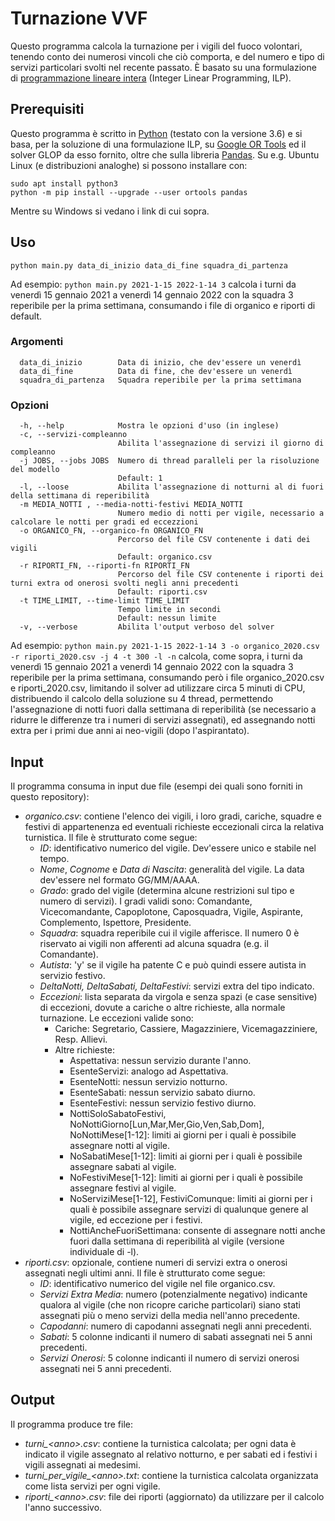 # Turnazione VVF
Questo programma calcola la turnazione per i vigili del fuoco volontari, tenendo conto dei numerosi vincoli che ciò comporta, e del numero e tipo di servizi particolari svolti nel recente passato.
È basato su una formulazione di [programmazione lineare intera](https://it.wikipedia.org/wiki/Programmazione_lineare) (Integer Linear Programming, ILP).

## Prerequisiti
Questo programma è scritto in [Python](https://www.python.org/) (testato con la versione 3.6) e si basa, per la soluzione di una formulazione ILP, su [Google OR Tools](https://developers.google.com/optimization) ed il solver GLOP da esso fornito, oltre che sulla libreria [Pandas](https://pandas.pydata.org/).
Su e.g. Ubuntu Linux (e distribuzioni analoghe) si possono installare con:
```
sudo apt install python3
python -m pip install --upgrade --user ortools pandas
```
Mentre su Windows si vedano i link di cui sopra.

## Uso
```
python main.py data_di_inizio data_di_fine squadra_di_partenza 
```
Ad esempio: `python main.py 2021-1-15 2022-1-14 3` calcola i turni da venerdì 15 gennaio 2021 a venerdì 14 gennaio 2022 con la squadra 3 reperibile per la prima settimana, consumando i file di organico e riporti di default.

### Argomenti
```
  data_di_inizio        Data di inizio, che dev'essere un venerdì
  data_di_fine          Data di fine, che dev'essere un venerdì
  squadra_di_partenza   Squadra reperibile per la prima settimana
```

### Opzioni
```
  -h, --help            Mostra le opzioni d'uso (in inglese)
  -c, --servizi-compleanno
                        Abilita l'assegnazione di servizi il giorno di compleanno
  -j JOBS, --jobs JOBS  Numero di thread paralleli per la risoluzione del modello
                        Default: 1
  -l, --loose           Abilita l'assegnazione di notturni al di fuori della settimana di reperibilità
  -m MEDIA_NOTTI , --media-notti-festivi MEDIA_NOTTI
                        Numero medio di notti per vigile, necessario a calcolare le notti per gradi ed eccezzioni
  -o ORGANICO_FN, --organico-fn ORGANICO_FN
                        Percorso del file CSV contenente i dati dei vigili
                        Default: organico.csv
  -r RIPORTI_FN, --riporti-fn RIPORTI_FN
                        Percorso del file CSV contenente i riporti dei turni extra od onerosi svolti negli anni precedenti
                        Default: riporti.csv
  -t TIME_LIMIT, --time-limit TIME_LIMIT
                        Tempo limite in secondi
                        Default: nessun limite
  -v, --verbose         Abilita l'output verboso del solver
```
Ad esempio: `python main.py 2021-1-15 2022-1-14 3 -o organico_2020.csv -r riporti_2020.csv -j 4 -t 300 -l -n` calcola, come sopra, i turni da venerdì 15 gennaio 2021 a venerdì 14 gennaio 2022 con la squadra 3 reperibile per la prima settimana, consumando però i file organico_2020.csv e riporti_2020.csv, limitando il solver ad utilizzare circa 5 minuti di CPU, distribuendo il calcolo della soluzione su 4 thread, permettendo l'assegnazione di notti fuori dalla settimana di reperibilità (se necessario a ridurre le differenze tra i numeri di servizi assegnati), ed assegnando notti extra per i primi due anni ai neo-vigili (dopo l'aspirantato).

## Input
Il programma consuma in input due file (esempi dei quali sono forniti in questo repository):
* *organico.csv*: contiene l'elenco dei vigili, i loro gradi, cariche, squadre e festivi di appartenenza ed eventuali richieste eccezionali circa la relativa turnistica. Il file è strutturato come segue:
	* *ID*: identificativo numerico del vigile. Dev'essere unico e stabile nel tempo.
	* *Nome*, *Cognome* e *Data di Nascita*: generalità del vigile. La data dev'essere nel formato GG/MM/AAAA.
	* *Grado*: grado del vigile (determina alcune restrizioni sul tipo e numero di servizi). I gradi validi sono: Comandante, Vicecomandante, Capoplotone, Caposquadra, Vigile, Aspirante, Complemento, Ispettore, Presidente.
	* *Squadra*: squadra reperibile cui il vigile afferisce. Il numero 0 è riservato ai vigili non afferenti ad alcuna squadra (e.g. il Comandante).
	* *Autista*: 'y' se il vigile ha patente C e può quindi essere autista in servizio festivo.
	* *DeltaNotti, DeltaSabati, DeltaFestivi*: servizi extra del tipo indicato.
	* *Eccezioni*: lista separata da virgola e senza spazi (e case sensitive) di eccezioni, dovute a cariche o altre richieste, alla normale turnazione. Le eccezioni valide sono:
		* Cariche: Segretario, Cassiere, Magazziniere, Vicemagazziniere, Resp. Allievi.
		* Altre richieste: 
			* Aspettativa: nessun servizio durante l'anno.
			* EsenteServizi: analogo ad Aspettativa.
			* EsenteNotti: nessun servizio notturno.
			* EsenteSabati: nessun servizio sabato diurno.
			* EsenteFestivi: nessun servizio festivo diurno.
			* NottiSoloSabatoFestivi, NoNottiGiorno\[Lun,Mar,Mer,Gio,Ven,Sab,Dom\], NoNottiMese\[1-12\]: limiti ai giorni per i quali è possibile assegnare notti al vigile.
            * NoSabatiMese\[1-12\]: limiti ai giorni per i quali è possibile assegnare sabati al vigile.
            * NoFestiviMese\[1-12\]: limiti ai giorni per i quali è possibile assegnare festivi al vigile.
			* NoServiziMese\[1-12\], FestiviComunque: limiti ai giorni per i quali è possibile assegnare servizi di qualunque genere al vigile, ed eccezione per i festivi.
			* NottiAncheFuoriSettimana: consente di assegnare notti anche fuori dalla settimana di reperibilità al vigile (versione individuale di -l).
* *riporti.csv*: opzionale, contiene numeri di servizi extra o onerosi assegnati negli ultimi anni. Il file è strutturato come segue:
	* *ID*: identificativo numerico del vigile nel file organico.csv.
	* *Servizi Extra Media*: numero (potenzialmente negativo) indicante qualora al vigile (che non ricopre cariche particolari) siano stati assegnati più o meno servizi della media nell'anno precedente.
	* *Capodanni*: numero di capodanni assegnati negli anni precedenti.
	* *Sabati*: 5 colonne indicanti il numero di sabati assegnati nei 5 anni precedenti.
	* *Servizi Onerosi*: 5 colonne indicanti il numero di servizi onerosi assegnati nei 5 anni precedenti.

## Output
Il programma produce tre file:
* *turni_&lt;anno&gt;.csv*: contiene la turnistica calcolata; per ogni data è indicato il vigile assegnato al relativo notturno, e per sabati ed i festivi i vigili assegnati ai medesimi.
* *turni_per_vigile_&lt;anno&gt;.txt*: contiene la turnistica calcolata organizzata come lista servizi per ogni vigile.
* *riporti_&lt;anno&gt;.csv*: file dei riporti (aggiornato) da utilizzare per il calcolo l'anno successivo.